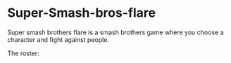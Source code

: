 # Super-Smash-bros-flare

Super smash brothers flare is a smash brothers game where you choose a character and fight against people.

The roster:




